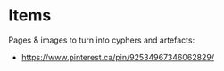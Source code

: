Items
=====

Pages & images to turn into cyphers and artefacts:

- https://www.pinterest.ca/pin/92534967346062829/
